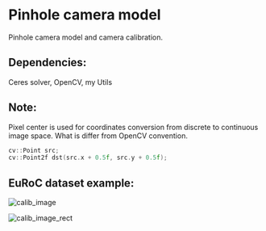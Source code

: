 # Pinhole camera model 
Pinhole camera model and camera calibration.
## Dependencies:
Ceres solver, OpenCV, my Utils
## Note:
Pixel center is used for coordinates conversion from discrete to continuous image space. What is differ from OpenCV convention. 
```c++ 
cv::Point src;
cv::Point2f dst(src.x + 0.5f, src.y + 0.5f);
```
## EuRoC dataset example:
![calib_image](https://github.com/SergeyChechkin/camera_model/assets/6116876/d8629659-01ba-4026-8632-e30d9993356d)

![calib_image_rect](https://github.com/SergeyChechkin/camera_model/assets/6116876/720d29f8-9590-4e05-a3da-dea39321a3aa)
